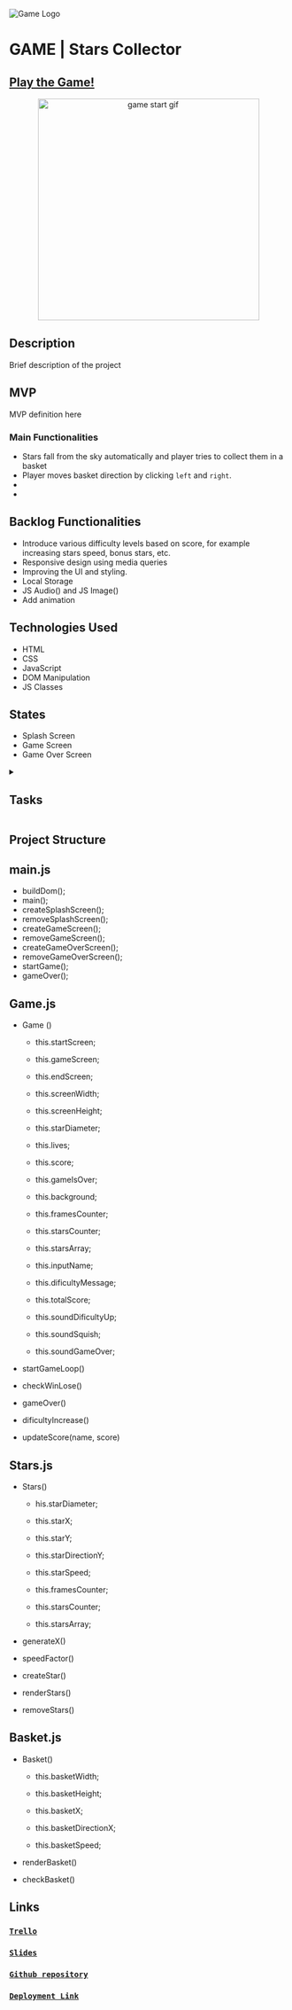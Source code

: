 ![Game Logo](https://user-images.githubusercontent.com/xx.png)

# GAME | Stars Collector

## [Play the Game!](https://najjaved.github.io/game-stars-collector/)

<p align="center">
  <img src="https://media4.giphy.com/media/ka5i65sFAlM9pbZ2OM/giphy.webp?cid=ecf05e47kr8bob2w1vfu9rrz2yztcuycdcamkebbztmp7emu&ep=v1_gifs_search&rid=giphy.webp&ct=g" width="400" alt="game start gif">
</p>



## Description

Brief description of the project

## MVP
MVP definition here
### Main Functionalities

- Stars fall from the sky automatically and player tries to collect them in a basket
- Player moves basket direction by clicking `left` and `right`.
- 
-

## Backlog Functionalities

- Introduce various difficulty levels based on score, for example increasing stars speed, bonus stars, etc.
- Responsive design using media queries
- Improving the UI and styling.
- Local Storage
- JS Audio() and JS Image()
- Add animation


## Technologies Used

- HTML
- CSS
- JavaScript
- DOM Manipulation
- JS Classes


## States

- Splash Screen
- Game Screen
- Game Over Screen

<details>
  <summary>
   <h2>Tasks</h2>
  </summary>

 List of tasks in order of priority: 

  - nfmfdsndd mfs 
  - ...

  <br>
  <hr> 

</details>


## Project Structure
## main.js

- buildDom();
- main();
- createSplashScreen();
- removeSplashScreen();
- createGameScreen();
- removeGameScreen();
- createGameOverScreen();
- removeGameOverScreen();
- startGame();
- gameOver();

## Game.js

- Game ()

    - this.startScreen;
    - this.gameScreen;
    - this.endScreen;

    - this.screenWidth;
    - this.screenHeight;
    - this.starDiameter;


    - this.lives;
    - this.score;
    - this.gameIsOver;

    - this.background;
    
    - this.framesCounter;
    - this.starsCounter;
    - this.starsArray;


    - this.inputName;
    - this.dificultyMessage;
    - this.totalScore;


    - this.soundDificultyUp;
    - this.soundSquish;
    - this.soundGameOver;

- startGameLoop()
- checkWinLose()
- gameOver()


- dificultyIncrease()
- updateScore(name, score)

## Stars.js 

- Stars()
    - his.starDiameter;

    - this.starX;
    - this.starY;
    - this.starDirectionY;
    - this.starSpeed;

    - this.framesCounter;
    - this.starsCounter;
    - this.starsArray;


- generateX()
- speedFactor()
- createStar()
- renderStars()
- removeStars()

## Basket.js 

- Basket()
    - this.basketWidth;
    - this.basketHeight;

    - this.basketX;
    - this.basketDirectionX; 
    - this.basketSpeed;


- renderBasket()
- checkBasket()


## Links 

### [`Trello`](https://trello.com/b/IJ0mSslm/my-game-project)

### [`Slides`](www.your-slides-url-here.com)

### [`Github repository`](https://github.com/najjaved/game-stars-collector)

### [`Deployment Link`](https://najjaved.github.io/game-stars-collector/)